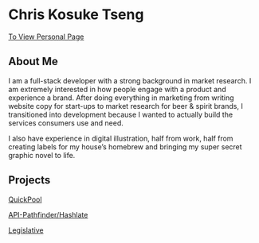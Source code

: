 # Chris Kosuke Tseng

[To View Personal Page](http://ctkochan22.github.io/)

## About Me

I am a full-stack developer with a strong background in market research. I am extremely interested in how people engage with a product and experience a brand. After doing everything in marketing from writing website copy for start-ups to market research for beer & spirit brands, I transitioned into development because I wanted to actually build the services consumers use and need.

I also have experience in digital illustration, half from work, half from creating labels for my house’s homebrew and bringing my super secret graphic novel to life.

## Projects

[QuickPool](https://github.com/chdmark/QuickPool)

[API-Pathfinder/Hashlate](https://github.com/ctkochan22/hashlate)

[Legislative](https://github.com/ctkochan22/legislative)

